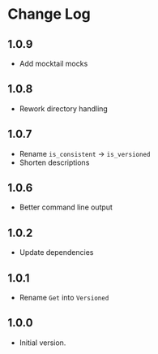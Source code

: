 # Change Log

## 1.0.9

- Add mocktail mocks

## 1.0.8

- Rework directory handling

## 1.0.7

- Rename `is_consistent` -> `is_versioned`
- Shorten descriptions

## 1.0.6

- Better command line output

## 1.0.2

- Update dependencies

## 1.0.1

- Rename `Get` into `Versioned`

## 1.0.0

- Initial version.
